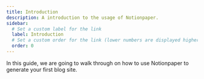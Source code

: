 ```yaml
---
title: Introduction
description: A introduction to the usage of Notionpaper.
sidebar:
  # Set a custom label for the link
  label: Introduction
  # Set a custom order for the link (lower numbers are displayed higher up)
  order: 0
---
```


In this guide, we are going to walk through on how to use Notionpaper to generate your first blog site.
